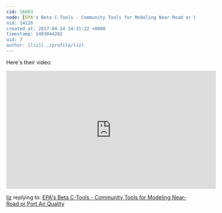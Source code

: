 ```yaml
---
cid: 16603
node: [EPA's Beta C-Tools - Community Tools for Modeling Near-Road or Port Air Quality](../notes/Zengirl2/04-20-2017/epa-s-beta-c-tools-community-tools-for-modeling-near-road-or-port-air-quality)
nid: 14126
created_at: 2017-04-24 14:31:22 +0000
timestamp: 1493044282
uid: 7
author: [liz](../profile/liz)
---
```


Here's their video: 
<iframe width="560" height="315" src="https://www.youtube.com/embed/iY-PBXd_0sM" frameborder="0" allowfullscreen></iframe>

[liz](../profile/liz) replying to: [EPA's Beta C-Tools - Community Tools for Modeling Near-Road or Port Air Quality](../notes/Zengirl2/04-20-2017/epa-s-beta-c-tools-community-tools-for-modeling-near-road-or-port-air-quality)

